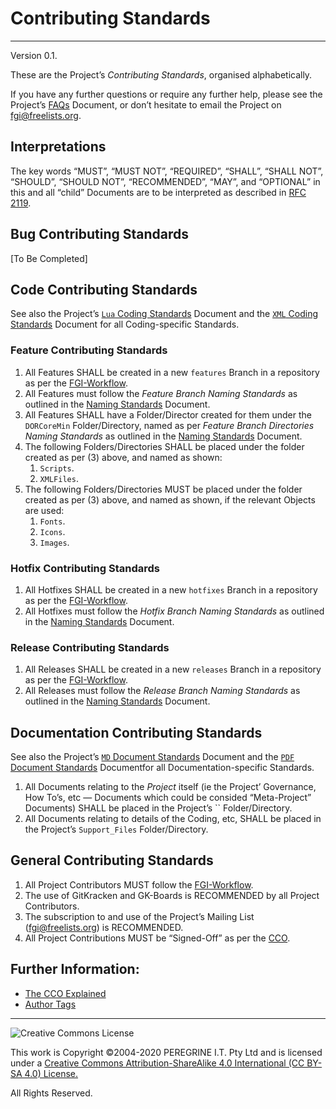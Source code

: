 # Contributing Standards

---

Version 0.1.

These are the Project&rsquo;s *Contributing Standards*, organised alphabetically.

If you have any further questions or require any further help, please see the Project&rsquo;s [FAQs](FAQs.md) Document, or don&rsquo;t hesitate to email the Project on <fgi@freelists.org>.

## Interpretations

The key words &ldquo;MUST&rdquo;, &ldquo;MUST NOT&rdquo;, &ldquo;REQUIRED&rdquo;, &ldquo;SHALL&rdquo;, &ldquo;SHALL NOT&rdquo;, &ldquo;SHOULD&rdquo;, &ldquo;SHOULD NOT&rdquo;, &ldquo;RECOMMENDED&rdquo;, &ldquo;MAY&rdquo;, and &ldquo;OPTIONAL&rdquo; in this and all &ldquo;child&rdquo; Documents are to be interpreted as described in [RFC 2119](https://tools.ietf.org/html/rfc2119).

## Bug Contributing Standards

[To Be Completed]

## Code Contributing Standards

See also the Project&rsquo;s [`Lua` Coding Standards](Project_Documents/Lua_Coding_Standards.md) Document and the [`XML` Coding Standards](XML_Coding_Standards.md) Document for all Coding-specific Standards.

### Feature Contributing Standards

1. All Features SHALL be created in a new `features` Branch in a repository as per the [FGI-Workflow](How_To_Participate_In_The_Project_Workflow.md).
2. All Features must follow the *Feature Branch Naming Standards* as outlined in the [Naming Standards](Naming_Standards.md) Document.
3. All Features SHALL have a Folder/Director created for them under the `DORCoreMin` Folder/Directory, named as per *Feature Branch Directories Naming Standards* as outlined in the [Naming Standards](Naming_Standards.md) Document.
4. The following Folders/Directories SHALL be placed under the folder created as per (3) above, and named as shown:
	1. `Scripts`.
	2. `XMLFiles`.
5. The following Folders/Directories MUST be placed under the folder created as per (3) above, and named as shown, if the relevant Objects are used:
	1. `Fonts`.
	2. `Icons`.
	3. `Images`.

### Hotfix Contributing Standards

1. All Hotfixes SHALL be created in a new `hotfixes` Branch in a repository as per the [FGI-Workflow](How_To_Participate_In_The_Project_Workflow.md).
2. All Hotfixes must follow the *Hotfix Branch Naming Standards* as outlined in the [Naming Standards](Naming_Standards.md) Document.

### Release Contributing Standards

1. All Releases SHALL be created in a new `releases` Branch in a repository as per the [FGI-Workflow](How_To_Participate_In_The_Project_Workflow.md).
2. All Releases must follow the *Release Branch Naming Standards* as outlined in the [Naming Standards](Naming_Standards.md) Document.

## Documentation Contributing Standards

See also the Project&rsquo;s [`MD` Document Standards](MD_Document_Standards.md) Document and the [`PDF` Document Standards](PDF_Document_Standards.md) Documentfor all Documentation-specific Standards.

1. All Documents relating to the *Project* itself (ie the Project&rsquo; Governance, How To&rsquo;s, etc &mdash; Documents which could be consided &ldquo;Meta-Project&rdquo; Documents) SHALL be placed in the Project&rsquo;s `` Folder/Directory.
2. All Documents relating to details of the Coding, etc, SHALL be placed in the Project&rsquo;s `Support_Files` Folder/Directory.

## General Contributing Standards

1. All Project Contributors MUST follow the [FGI-Workflow](How_To_Participate_In_The_Project_Workflow.md).
2. The use of GitKracken and GK-Boards is RECOMMENDED by all Project Contributors.
3. The subscription to and use of the Project&rsquo;s Mailing List (<fgi@freelists.org>) is RECOMMENDED.
4. All Project Contributions MUST be &ldquo;Signed-Off&rdquo; as per the [CCO](CCO.md).

## Further Information:

- [The CCO Explained](CCO_Explained.md)
- [Author Tags](Author_Tags.md)

---

![Creative Commons License](https://i.creativecommons.org/l/by-sa/4.0/88x31.png "Creative Commons License")

This work is Copyright &copy;2004-2020 PEREGRINE I.T. Pty Ltd and is licensed under a [Creative Commons Attribution-ShareAlike 4.0 International (CC BY-SA 4.0) License.](https://creativecommons.org/licenses/by-sa/4.0/)

All Rights Reserved.
